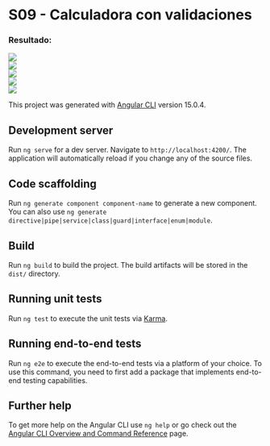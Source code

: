 # S09 - Calculadora con validaciones 

<h3>Resultado:</h3>
<img src="https://github.com/star1602/Framework-Angular-Certus/blob/main/img/S09%20-%20Vista%20previa.jpeg">
<br>
<img src="https://github.com/star1602/Framework-Angular-Certus/blob/main/img/S09%20-%20Resultado.jpeg">
<br>
<img src="https://github.com/star1602/Framework-Angular-Certus/blob/main/img/S09%20-%20Estructura.jpeg">
<br>
<img src="https://github.com/star1602/Framework-Angular-Certus/blob/main/img/S09%20-%20Estructura.jpeg">
<br>
<img src="https://github.com/star1602/Framework-Angular-Certus/blob/main/img/S09%20-%20C%C3%B3digo%20angular.jpeg">


This project was generated with [Angular CLI](https://github.com/angular/angular-cli) version 15.0.4.

## Development server

Run `ng serve` for a dev server. Navigate to `http://localhost:4200/`. The application will automatically reload if you change any of the source files.

## Code scaffolding

Run `ng generate component component-name` to generate a new component. You can also use `ng generate directive|pipe|service|class|guard|interface|enum|module`.

## Build

Run `ng build` to build the project. The build artifacts will be stored in the `dist/` directory.

## Running unit tests

Run `ng test` to execute the unit tests via [Karma](https://karma-runner.github.io).

## Running end-to-end tests

Run `ng e2e` to execute the end-to-end tests via a platform of your choice. To use this command, you need to first add a package that implements end-to-end testing capabilities.

## Further help

To get more help on the Angular CLI use `ng help` or go check out the [Angular CLI Overview and Command Reference](https://angular.io/cli) page.
